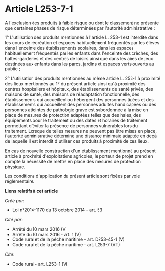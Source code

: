 # Article L253-7-1

A l'exclusion des produits à faible risque ou dont le classement ne présente que certaines phases de risque déterminées par
l'autorité administrative : 

1° L'utilisation des produits mentionnés à l'article L. 253-1 est interdite dans les cours de récréation et espaces
habituellement fréquentés par les élèves dans l'enceinte des établissements scolaires, dans les espaces habituellement
fréquentés par les enfants dans l'enceinte des crèches, des haltes-garderies et des centres de loisirs ainsi que dans les
aires de jeux destinées aux enfants dans les parcs, jardins et espaces verts ouverts au public ; 

2° L'utilisation des produits mentionnés au même article L. 253-1 à proximité des lieux mentionnés au 1° du présent article
ainsi qu'à proximité des centres hospitaliers et hôpitaux, des établissements de santé privés, des maisons de santé, des
maisons de réadaptation fonctionnelle, des établissements qui accueillent ou hébergent des personnes âgées et des
établissements qui accueillent des personnes adultes handicapées ou des personnes atteintes de pathologie grave est
subordonnée à la mise en place de mesures de protection adaptées telles que des haies, des équipements pour le traitement ou
des dates et horaires de traitement permettant d'éviter la présence de personnes vulnérables lors du traitement. Lorsque de
telles mesures ne peuvent pas être mises en place, l'autorité administrative détermine une distance minimale adaptée en deçà
de laquelle il est interdit d'utiliser ces produits à proximité de ces lieux. 

En cas de nouvelle construction d'un établissement mentionné au présent article à proximité d'exploitations agricoles, le
porteur de projet prend en compte la nécessité de mettre en place des mesures de protection physique. 

Les conditions d'application du présent article sont fixées par voie réglementaire.

**Liens relatifs à cet article**

_Créé par_:

  - Loi n°2014-1170 du 13 octobre 2014 - art. 53

_Cité par_:

  - Arrêté du 10 mars 2016 (V)
  - Arrêté du 10 mars 2016 - art. 1 (V)
  - Code rural et de la pêche maritime - art. D253-45-1 (V)
  - Code rural et de la pêche maritime - art. L253-7 (VT)

_Cite_:

  - Code rural - art. L253-1 (V)
